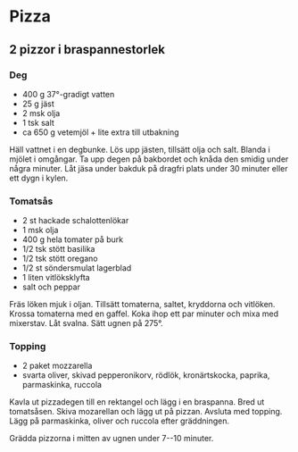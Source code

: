 # Pizza

## 2 pizzor i braspannestorlek

### Deg

-   400 g 37°-gradigt vatten
-   25 g jäst
-   2 msk olja
-   1 tsk salt
-   ca 650 g vetemjöl + lite extra till utbakning

Häll vattnet i en degbunke. Lös upp jästen, tillsätt olja och salt.
Blanda i mjölet i omgångar. Ta upp degen på bakbordet och knåda den
smidig under några minuter. Låt jäsa under bakduk på dragfri plats under
30 minuter eller ett dygn i kylen.

### Tomatsås

-   2 st hackade schalottenlökar
-   1 msk olja
-   400 g hela tomater på burk
-   1/2 tsk stött basilika
-   1/2 tsk stött oregano
-   1/2 st söndersmulat lagerblad
-   1 liten vitlöksklyfta
-   salt och peppar

Fräs löken mjuk i oljan. Tillsätt tomaterna, saltet, kryddorna och
vitlöken. Krossa tomaterna med en gaffel. Koka ihop ett par minuter och
mixa med mixerstav. Låt svalna. Sätt ugnen på 275°.

### Topping

-   2 paket mozzarella
-   svarta oliver, skivad pepperonikorv, rödlök, kronärtskocka, paprika,
    parmaskinka, ruccola

Kavla ut pizzadegen till en rektangel och lägg i en braspanna. Bred ut
tomatsåsen. Skiva mozarellan och lägg ut på pizzan. Avsluta med topping.
Lägg på parmaskinka, oliver och ruccola efter gräddningen.

Grädda pizzorna i mitten av ugnen under 7--10 minuter.
